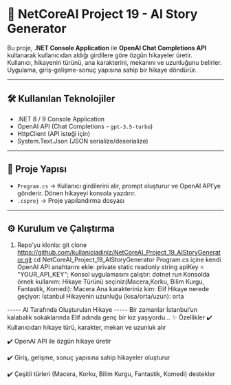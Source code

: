 # 📖 NetCoreAI Project 19 - AI Story Generator

Bu proje, **.NET Console Application** ile **OpenAI Chat Completions API** kullanarak kullanıcıdan aldığı girdilere göre özgün hikayeler üretir.  
Kullanıcı, hikayenin türünü, ana karakterini, mekanını ve uzunluğunu belirler. Uygulama, giriş-gelişme-sonuç yapısına sahip bir hikaye döndürür.  

---

## 🛠️ Kullanılan Teknolojiler
- .NET 8 / 9 Console Application  
- OpenAI API (Chat Completions - `gpt-3.5-turbo`)  
- HttpClient (API isteği için)  
- System.Text.Json (JSON serialize/deserialize)  

---

## 📂 Proje Yapısı
- `Program.cs` → Kullanıcı girdilerini alır, prompt oluşturur ve OpenAI API’ye gönderir. Dönen hikayeyi konsola yazdırır.  
- `.csproj` → Proje yapılandırma dosyası  

---

## ⚙️ Kurulum ve Çalıştırma
1. Repo’yu klonla:
   git clone https://github.com/kullaniciadiniz/NetCoreAI_Project_19_AIStoryGenerator.git
   cd NetCoreAI_Project_19_AIStoryGenerator
Program.cs içine kendi OpenAI API anahtarını ekle:
private static readonly string apiKey = "YOUR_API_KEY";
Konsol uygulamasını çalıştır:
dotnet run
Konsolda örnek kullanım:
Hikaye Türünü seçiniz(Macera,Korku, Bilim Kurgu, Fantastik, Komedi): Macera
Ana karakteriniz kim: Elif
Hikaye nerede geçiyor: İstanbul
Hikayenin uzunluğu (kısa/orta/uzun): orta

----- AI Tarafında Oluşturulan Hikaye -----
Bir zamanlar İstanbul’un kalabalık sokaklarında Elif adında genç bir kız yaşıyordu...
✨ Özellikler
✔️ Kullanıcıdan hikaye türü, karakter, mekan ve uzunluk alır

✔️ OpenAI API ile özgün hikaye üretir

✔️ Giriş, gelişme, sonuç yapısına sahip hikayeler oluşturur

✔️ Çeşitli türleri (Macera, Korku, Bilim Kurgu, Fantastik, Komedi) destekler

﻿
